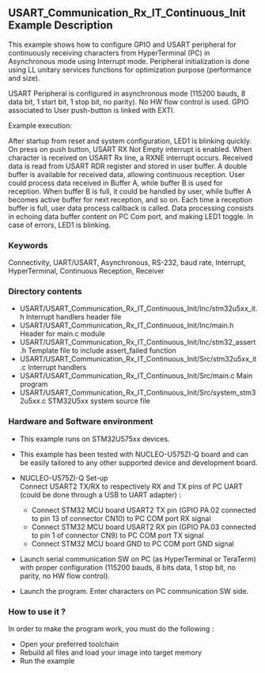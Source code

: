 ## <b>USART_Communication_Rx_IT_Continuous_Init Example Description</b>

This example shows how to configure GPIO and USART peripheral for continuously receiving characters
from HyperTerminal (PC) in Asynchronous mode using Interrupt mode. Peripheral initialization is
done using LL unitary services functions for optimization purpose (performance and size).

USART Peripheral is configured in asynchronous mode (115200 bauds, 8 data bit, 1 start bit, 1 stop bit, no parity).
No HW flow control is used.
GPIO associated to User push-button is linked with EXTI.

Example execution:

After startup from reset and system configuration, LED1 is blinking quickly.
On press on push button, USART RX Not Empty interrupt is enabled.
When character is received on USART Rx line, a RXNE interrupt occurs.
Received data is read from USART RDR register and stored in user buffer.
A double buffer is available for received data, allowing continuous reception.
User could process data received in Buffer A, while buffer B is used for reception.
When buffer B is full, it could be handled by user, while buffer A becomes active buffer for next reception, and so on.
Each time a reception buffer is full, user data process callback is called.
Data processing consists in echoing data buffer content on PC Com port, and making LED1 toggle.
In case of errors, LED1 is blinking.

### <b>Keywords</b>

Connectivity, UART/USART, Asynchronous, RS-232, baud rate, Interrupt, HyperTerminal, Continuous Reception, Receiver

### <b>Directory contents</b>

  - USART/USART_Communication_Rx_IT_Continuous_Init/Inc/stm32u5xx_it.h          Interrupt handlers header file
  - USART/USART_Communication_Rx_IT_Continuous_Init/Inc/main.h                  Header for main.c module
  - USART/USART_Communication_Rx_IT_Continuous_Init/Inc/stm32_assert.h          Template file to include assert_failed function
  - USART/USART_Communication_Rx_IT_Continuous_Init/Src/stm32u5xx_it.c          Interrupt handlers
  - USART/USART_Communication_Rx_IT_Continuous_Init/Src/main.c                  Main program
  - USART/USART_Communication_Rx_IT_Continuous_Init/Src/system_stm32u5xx.c      STM32U5xx system source file

### <b>Hardware and Software environment</b>

  - This example runs on STM32U575xx devices.

  - This example has been tested with NUCLEO-U575ZI-Q board and can be
    easily tailored to any other supported device and development board.

  - NUCLEO-U575ZI-Q Set-up  
Connect USART2 TX/RX to respectively RX and TX pins of PC UART (could be done through a USB to UART adapter) :  
    - Connect STM32 MCU board USART2 TX pin (GPIO PA.02 connected to pin 13 of connector CN10)
      to PC COM port RX signal  
    - Connect STM32 MCU board USART2 RX pin (GPIO PA.03 connected to pin 1 of connector CN9)
      to PC COM port TX signal  
    - Connect STM32 MCU board GND to PC COM port GND signal  
  - Launch serial communication SW on PC (as HyperTerminal or TeraTerm) with proper configuration
    (115200 bauds, 8 bits data, 1 stop bit, no parity, no HW flow control).  
  - Launch the program. Enter characters on PC communication SW side.

### <b>How to use it ?</b>

In order to make the program work, you must do the following :

 - Open your preferred toolchain
 - Rebuild all files and load your image into target memory
 - Run the example

